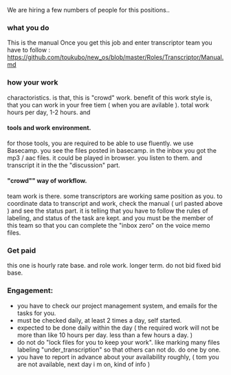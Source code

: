 We are hiring a few numbers of people for this positions.. 
### what you do
This is the manual Once you get this job and enter transcriptor team you have to follow : 
https://github.com/toukubo/new_os/blob/master/Roles/Transcriptor/Manual.md
### how your work
charactoristics. is that, this is "crowd" work.
benefit of this work style is, that you can work in your free tiem ( when you are avilable ).
total work hours per day, 1-2 hours. and 
#### tools and work environment.
 for those tools, you are required to be able to use fluently. 
we use Basecamp. you see the files posted in basecamp. in the inbox you got the mp3 / aac files. it could be played in browser. you listen to them. and transcript it in the the "discussion" part. 
#### "crowd"" way of workflow.
team work is there. some transcriptors are working same position as you. to coordinate data to transcript and work, check the manual ( url pasted above ) and see the status part. it is telling that you have to follow the rules of labeling, and status of the task are kept. and you must be the member of this team so that you can complete the "inbox zero" on the voice memo files.
### Get paid 
this one is hourly rate base. and role work. longer term. 
do not bid fixed bid base.
### Engagement:
- you have to check our project management system, and emails for the tasks for you.
- must be checked daily, at least 2 times a day, self started.
- expected to be done daily within the day ( the required work will not be more than like 10 hours per day. less than a few hours a day. )
- do not do "lock files for you to keep your work". like marking many files labeling "under_transcription" so that others can not do. do one by one. 
- you have to report in advance about your availability roughly, ( tom you are not available, next day i m on, kind of info ) 